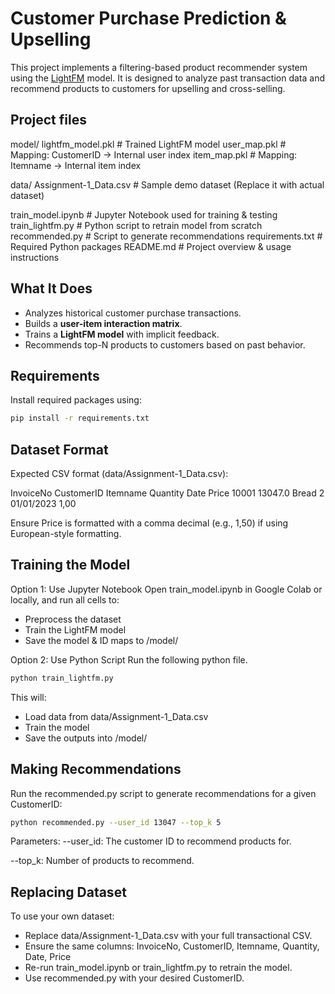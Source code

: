 # Customer Purchase Prediction & Upselling

This project implements a filtering-based product recommender system using the [LightFM](https://making.lyst.com/lightfm/docs/home.html) model. It is designed to analyze past transaction data and recommend products to customers for upselling and cross-selling.

## Project files
model/
  lightfm_model.pkl # Trained LightFM model
  user_map.pkl # Mapping: CustomerID → Internal user index
  item_map.pkl # Mapping: Itemname → Internal item index

data/
  Assignment-1_Data.csv # Sample demo dataset (Replace it with actual dataset)

train_model.ipynb # Jupyter Notebook used for training & testing
train_lightfm.py # Python script to retrain model from scratch
recommended.py # Script to generate recommendations
requirements.txt # Required Python packages
README.md # Project overview & usage instructions

## What It Does
- Analyzes historical customer purchase transactions.
- Builds a **user-item interaction matrix**.
- Trains a **LightFM model** with implicit feedback.
- Recommends top-N products to customers based on past behavior.

## Requirements
Install required packages using:

```bash
pip install -r requirements.txt
```
## Dataset Format
Expected CSV format (data/Assignment-1_Data.csv):

InvoiceNo	CustomerID	Itemname	Quantity	Date	   Price
10001	     13047.0	 Bread	       2	  01/01/2023   1,00

Ensure Price is formatted with a comma decimal (e.g., 1,50) if using European-style formatting.

## Training the Model

Option 1: Use Jupyter Notebook
Open train_model.ipynb in Google Colab or locally, and run all cells to:
- Preprocess the dataset
- Train the LightFM model
- Save the model & ID maps to /model/

Option 2: Use Python Script
Run the following python file.
```bash
python train_lightfm.py
```
This will:
- Load data from data/Assignment-1_Data.csv
- Train the model
- Save the outputs into /model/

## Making Recommendations
Run the recommended.py script to generate recommendations for a given CustomerID:
```bash
python recommended.py --user_id 13047 --top_k 5
```
Parameters:
--user_id: The customer ID to recommend products for.

--top_k: Number of products to recommend.

## Replacing Dataset
To use your own dataset:
- Replace data/Assignment-1_Data.csv with your full transactional CSV.
- Ensure the same columns: InvoiceNo, CustomerID, Itemname, Quantity, Date, Price
- Re-run train_model.ipynb or train_lightfm.py to retrain the model.
- Use recommended.py with your desired CustomerID.



